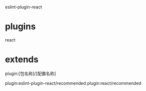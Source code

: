 eslint-plugin-react

# plugins

react

# extends

plugin:[包名称]/[配置名称]

plugin:eslint-plugin-react/recommended
plugin:react/recommended
